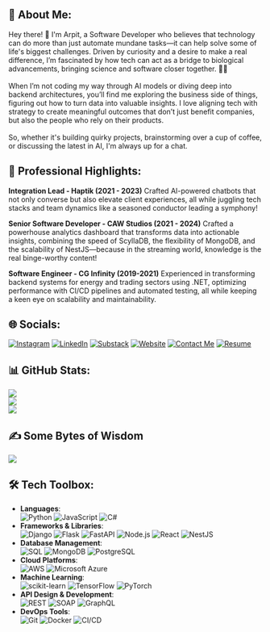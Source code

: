 
## 💫 About Me:
Hey there! 👋 I'm Arpit, a Software Developer who believes that technology can do more than just automate mundane tasks—it can help solve some of life's biggest challenges. Driven by curiosity and a desire to make a real difference, I’m fascinated by how tech can act as a bridge to biological advancements, bringing science and software closer together. 🧬🔧<br><br>When I’m not coding my way through AI models or diving deep into backend architectures, you’ll find me exploring the business side of things, figuring out how to turn data into valuable insights. I love aligning tech with strategy to create meaningful outcomes that don’t just benefit companies, but also the people who rely on their products.<br><br>So, whether it's building quirky projects, brainstorming over a cup of coffee, or discussing the latest in AI, I'm always up for a chat.

## 🌟 Professional Highlights:
**Integration Lead - Haptik (2021 - 2023)**
Crafted AI-powered chatbots that not only converse but also elevate client experiences, all while juggling tech stacks and team dynamics like a seasoned conductor leading a symphony!

**Senior Software Developer - CAW Studios (2021 - 2024)**
Crafted a powerhouse analytics dashboard that transforms data into actionable insights, combining the speed of ScyllaDB, the flexibility of MongoDB, and the scalability of NestJS—because in the streaming world, knowledge is the real binge-worthy content!

**Software Engineer - CG Infinity (2019-2021)**
Experienced in transforming backend systems for energy and trading sectors using .NET, optimizing performance with CI/CD pipelines and automated testing, all while keeping a keen eye on scalability and maintainability.

## 🌐 Socials:
[![Instagram](https://img.shields.io/badge/Instagram-%23E4405F.svg?logo=Instagram&logoColor=white)](https://instagram.com/https://www.instagram.com/arpitdave_2801/) [![LinkedIn](https://img.shields.io/badge/LinkedIn-%230077B5.svg?logo=linkedin&logoColor=white)](https://linkedin.com/in/https://www.linkedin.com/in/arpitdave/) [![Substack](https://img.shields.io/badge/Substack-%23FF6719.svg?logo=Substack&logoColor=white)](https://arpitdave.substack.com/) [![Website](https://img.shields.io/badge/Website-%23000000.svg?logo=About.me&logoColor=white)](https://davearpit.github.io/) [![Contact Me](https://img.shields.io/badge/Contact%20Me-%23EA4335.svg?logo=gmail&logoColor=white)](mailto:arpitdave321@gmail.com) [![Resume](https://img.shields.io/badge/Resume-%234B8BBE.svg?logo=Google&logoColor=white)]([https://drive.google.com/your-resume-link-here](https://drive.google.com/file/d/1o-zTkz0hxHQ0HRq8I9X_Brl5-QNOpkY-/view?usp=drive_link))


## 📊 GitHub Stats:
![](https://github-readme-stats.vercel.app/api?username=davearpit&theme=radical&hide_border=false&include_all_commits=false&count_private=false)<br/>
![](https://github-readme-streak-stats.herokuapp.com/?user=davearpit&theme=radical&hide_border=false)<br/>
![](https://github-readme-stats.vercel.app/api/top-langs/?username=davearpit&theme=radical&hide_border=false&include_all_commits=false&count_private=false&layout=compact)

## ✍️ Some Bytes of Wisdom
![](https://quotes-github-readme.vercel.app/api?type=horizontal&theme=radical)

## 🛠️ Tech Toolbox:
- **Languages**:  
![Python](https://img.shields.io/badge/python-3670A0?style=for-the-badge&logo=python&logoColor=ffdd54) ![JavaScript](https://img.shields.io/badge/javascript-f7df1e?style=for-the-badge&logo=javascript&logoColor=black) ![C#](https://img.shields.io/badge/C%23-239120?style=for-the-badge&logo=csharp&logoColor=white)  
- **Frameworks & Libraries**:  
![Django](https://img.shields.io/badge/django-092E20?style=for-the-badge&logo=django&logoColor=white) ![Flask](https://img.shields.io/badge/flask-000000?style=for-the-badge&logo=flask&logoColor=white) ![FastAPI](https://img.shields.io/badge/FastAPI-005571?style=for-the-badge&logo=fastapi&logoColor=white) ![Node.js](https://img.shields.io/badge/Node.js-8CC84B?style=for-the-badge&logo=node.js&logoColor=white) ![React](https://img.shields.io/badge/react-61DAFB?style=for-the-badge&logo=react&logoColor=black) ![NestJS](https://img.shields.io/badge/NestJS-E0234E?style=for-the-badge&logo=nestjs&logoColor=white)  
- **Database Management**:  
![SQL](https://img.shields.io/badge/SQL-003B57?style=for-the-badge&logo=MySQL&logoColor=white) ![MongoDB](https://img.shields.io/badge/MongoDB-47A248?style=for-the-badge&logo=mongodb&logoColor=white) ![PostgreSQL](https://img.shields.io/badge/PostgreSQL-336791?style=for-the-badge&logo=postgresql&logoColor=white)  
- **Cloud Platforms**:  
![AWS](https://img.shields.io/badge/Amazon%20AWS-232F3E?style=for-the-badge&logo=amazonaws&logoColor=white) ![Microsoft Azure](https://img.shields.io/badge/Microsoft%20Azure-0078D4?style=for-the-badge&logo=microsoftazure&logoColor=white)  
- **Machine Learning**:  
![scikit-learn](https://img.shields.io/badge/scikit--learn-F7931E?style=for-the-badge&logo=scikit-learn&logoColor=white) ![TensorFlow](https://img.shields.io/badge/TensorFlow-FF6F20?style=for-the-badge&logo=tensorflow&logoColor=white)   ![PyTorch](https://img.shields.io/badge/PyTorch-EE4C2C?style=for-the-badge&logo=pytorch&logoColor=white)  
- **API Design & Development**:  
![REST](https://img.shields.io/badge/REST-00ADEF?style=for-the-badge&logo=rest&logoColor=white) ![SOAP](https://img.shields.io/badge/SOAP-000000?style=for-the-badge&logo=soap&logoColor=white) ![GraphQL](https://img.shields.io/badge/GraphQL-E10098?style=for-the-badge&logo=graphql&logoColor=white)  
- **DevOps Tools**:  
![Git](https://img.shields.io/badge/Git-F05032?style=for-the-badge&logo=git&logoColor=white) ![Docker](https://img.shields.io/badge/Docker-2496ED?style=for-the-badge&logo=docker&logoColor=white) ![CI/CD](https://img.shields.io/badge/CI%2FCD-5A67D8?style=for-the-badge&logo=circleci&logoColor=white)  
